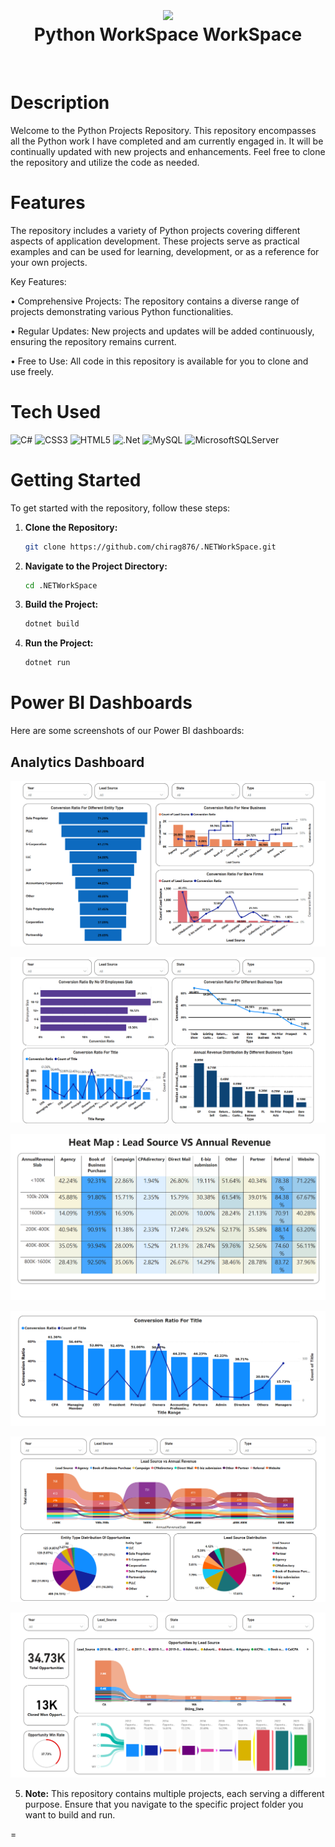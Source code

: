 <div align="center">
      <h1><img src="https://www.python.org/static/community_logos/python-logo-master-v3-TM.png" width="150px" style="vertical-align: middle;" />
        <br/>Python WorkSpace WorkSpace</h1>
     </div>
<p align="center"> <a href="https://www.linkedin.com/in/chiraggupta1706" target="_blank"><img alt="" src="https://img.shields.io/badge/LinkedIn-0077B5?style=normal&logo=linkedin&logoColor=white" style="vertical-align:center" /></a> </p>

# Description
Welcome to the Python Projects Repository. This repository encompasses all the Python work I have completed and am currently engaged in. It will be continually updated with new projects and enhancements. Feel free to clone the repository and utilize the code as needed.

# Features
The repository includes a variety of Python projects covering different aspects of application development. These projects serve as practical examples and can be used for learning, development, or as a reference for your own projects.

Key Features:

• Comprehensive Projects: The repository contains a diverse range of projects demonstrating various Python functionalities.

• Regular Updates: New projects and updates will be added continuously, ensuring the repository remains current.

• Free to Use: All code in this repository is available for you to clone and use freely.

# Tech Used
 ![C#](https://img.shields.io/badge/c%23-%23239120.svg?style=for-the-badge&logo=c-sharp&logoColor=white) ![CSS3](https://img.shields.io/badge/css3-%231572B6.svg?style=for-the-badge&logo=css3&logoColor=white) ![HTML5](https://img.shields.io/badge/html5-%23E34F26.svg?style=for-the-badge&logo=html5&logoColor=white) ![.Net](https://img.shields.io/badge/.NET-5C2D91?style=for-the-badge&logo=.net&logoColor=white) ![MySQL](https://img.shields.io/badge/mysql-%2300f.svg?style=for-the-badge&logo=mysql&logoColor=white) ![MicrosoftSQLServer](https://img.shields.io/badge/Microsoft%20SQL%20Sever-CC2927?style=for-the-badge&logo=microsoft%20sql%20server&logoColor=white)
      
# Getting Started

To get started with the repository, follow these steps:

1. **Clone the Repository:**
    ```bash
    git clone https://github.com/chirag876/.NETWorkSpace.git
    ```

2. **Navigate to the Project Directory:**
    ```bash
    cd .NETWorkSpace
    ```

3. **Build the Project:**
    ```bash
    dotnet build
    ```

4. **Run the Project:**
    ```bash
    dotnet run
    ```
# Power BI Dashboards
Here are some screenshots of our Power BI dashboards:

## Analytics Dashboard
![Conversion Business](https://github.com/chirag876/PythonWorkSpace/blob/main/Analytics/Dashboard/PowerBI%20Dashboards%20Screen%20Shots/Analytics%20Dashboards/Conversion%20(Business).png)

![Conversion Other Factors](https://github.com/chirag876/PythonWorkSpace/blob/main/Analytics/Dashboard/PowerBI%20Dashboards%20Screen%20Shots/Analytics%20Dashboards/Conversion%20(Other%20Factors).png)

![Conversion Rates](https://github.com/chirag876/PythonWorkSpace/blob/main/Analytics/Dashboard/PowerBI%20Dashboards%20Screen%20Shots/Analytics%20Dashboards/Conversion%20Rates.png)

![Conversion Rates with Title](https://github.com/chirag876/PythonWorkSpace/blob/main/Analytics/Dashboard/PowerBI%20Dashboards%20Screen%20Shots/Analytics%20Dashboards/Conversion%20Ration%20With%20Title.png)

![Lead Analysis](https://github.com/chirag876/PythonWorkSpace/blob/main/Analytics/Dashboard/PowerBI%20Dashboards%20Screen%20Shots/Analytics%20Dashboards/Lead%20analysis.png)

![Opprtunities Won](https://github.com/chirag876/PythonWorkSpace/blob/main/Analytics/Dashboard/PowerBI%20Dashboards%20Screen%20Shots/Analytics%20Dashboards/Opportunities%20Win.png)

5. **Note:** This repository contains multiple projects, each serving a different purpose. Ensure that you navigate to the specific project folder you want to build and run.

=
    
